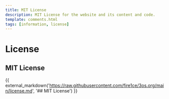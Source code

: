 ```yaml
---
title: MIT License
description: MIT License for the website and its content and code.
template: comments.html
tags: [information, license]
---
```


# License

## MIT License

{{ external_markdown('https://raw.githubusercontent.com/fire1ce/3os.org/main/license.md', '## MIT License') }}
